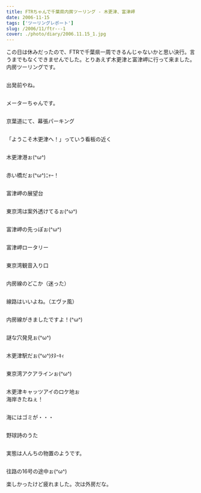 ```yaml
---
title: FTRちゃんで千葉県内房ツーリング - 木更津、富津岬
date: 2006-11-15
tags: ['ツーリングレポート']
slug: /2006/11/ftr---1
cover: ./photo/diary/2006.11.15_1.jpg
---
```



<p class="sentence spacing10">この日は休みだったので、FTRで千葉県一周できるんじゃないかと思い決行。言うまでもなくできませんでした。とりあえず木更津と富津岬に行って来ました。内房ツーリングです。</p>
<div class="center spacing"><img class="img-fluid" src="./photo/diary/2006.11.15_1.jpg" alt=""></div>
<p class="sentence spacing10">出発前やね。</p>
<div class="center spacing"><img class="img-fluid" src="./photo/diary/2006.11.15_2.jpg" alt=""></div>
<p class="sentence spacing10">メーターちゃんです。</p>
<div class="center spacing"><img class="img-fluid" src="./photo/diary/2006.11.15_3.jpg" alt=""></div>
<p class="sentence spacing10">京葉道にて、幕張パーキング</p>
<div class="center spacing"><img class="img-fluid" src="./photo/diary/2006.11.15_4.jpg" alt=""></div>
<p class="sentence spacing10">「ようこそ木更津へ！」っていう看板の近く</p>
<div class="center spacing"><img class="img-fluid" src="./photo/diary/2006.11.15_5.jpg" alt=""></div>
<p class="sentence spacing10">木更津港ぉ(^ω^)</p>
<div class="center spacing"><img class="img-fluid" src="./photo/diary/2006.11.15_6.jpg" alt=""></div>
<p class="sentence spacing10">赤い橋だぉ(^ω^)ﾆｬｰ！</p>
<div class="center spacing"><img class="img-fluid" src="./photo/diary/2006.11.15_7.jpg" alt=""></div>
<p class="sentence spacing10">富津岬の展望台</p>
<div class="center spacing"><img class="img-fluid" src="./photo/diary/2006.11.15_8.jpg" alt=""></div>
<p class="sentence spacing10">東京湾は案外透けてるぉ(^ω^)</p>
<div class="center spacing"><img class="img-fluid" src="./photo/diary/2006.11.15_9.jpg" alt=""></div>
<p class="sentence spacing10">富津岬の先っぽぉ(^ω^)</p>
<div class="center spacing"><img class="img-fluid" src="./photo/diary/2006.11.15_10.jpg" alt=""></div>
<p class="sentence spacing10">富津岬ロータリー</p>
<div class="center spacing"><img class="img-fluid" src="./photo/diary/2006.11.15_11.jpg" alt=""></div>
<p class="sentence spacing10">東京湾観音入り口</p>
<div class="center spacing"><img class="img-fluid" src="./photo/diary/2006.11.15_12.jpg" alt=""></div>
<p class="sentence spacing10">内房線のどこか（迷った）</p>
<div class="center spacing"><img class="img-fluid" src="./photo/diary/2006.11.15_13.jpg" alt=""></div>
<p class="sentence spacing10">線路はいいよね。（エヴァ風）</p>
<div class="center spacing"><img class="img-fluid" src="./photo/diary/2006.11.15_14.jpg" alt=""></div>
<p class="sentence spacing10">内房線がきましたですよ！(^ω^)</p>
<div class="center spacing"><img class="img-fluid" src="./photo/diary/2006.11.15_15.jpg" alt=""></div>
<p class="sentence spacing10">謎な穴発見ぉ(^ω^)</p>
<div class="center spacing"><img class="img-fluid" src="./photo/diary/2006.11.15_16.jpg" alt=""></div>
<p class="sentence spacing10">木更津駅だぉ(^ω^)ﾀﾇｰｷｨ</p>
<div class="center spacing"><img class="img-fluid" src="./photo/diary/2006.11.15_17.jpg" alt=""></div>
<p class="sentence spacing10">東京湾アクアラインぉ(^ω^)</p>
<div class="center spacing"><img class="img-fluid" src="./photo/diary/2006.11.15_18.jpg" alt=""></div>
<p class="sentence spacing10">木更津キャッツアイのロケ地ぉ<br>海岸きたねぇ！</p>
<div class="center spacing"><img class="img-fluid" src="./photo/diary/2006.11.15_19.jpg" alt=""></div>
<p class="sentence spacing10">海にはゴミが・・・</p>
<div class="center spacing"><img class="img-fluid" src="./photo/diary/2006.11.15_20.jpg" alt=""></div>
<p class="sentence spacing10">野球詩のうた</p>
<div class="center spacing"><img class="img-fluid" src="./photo/diary/2006.11.15_21.jpg" alt=""></div>
<p class="sentence spacing10">実態は人んちの物置のようです。</p>
<div class="center spacing"><img class="img-fluid" src="./photo/diary/2006.11.15_22.jpg" alt=""></div>
<p class="sentence">往路の16号の途中ぉ(^ω^)</p>
<p class="sentence">楽しかったけど疲れました。次は外房だな。</p>
